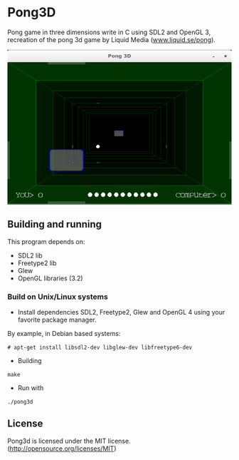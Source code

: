 # Pong3D

Pong game in three dimensions write in C using SDL2 and OpenGL 3, recreation of the pong 3d game by Liquid Media (www.liquid.se/pong).

![Pong3D](screenshot.png)

## Building and running

This program depends on:

* SDL2 lib
* Freetype2 lib
* Glew
* OpenGL libraries (3.2)


### Build on Unix/Linux systems

* Install dependencies SDL2, Freetype2, Glew and OpenGL 4 using your favorite package manager.

By example, in Debian based systems:

```
# apt-get install libsdl2-dev libglew-dev libfreetype6-dev
```

* Building
```
make
```

* Run with
```
./pong3d
```

## License

Pong3d is licensed under the MIT license. (http://opensource.org/licenses/MIT)


